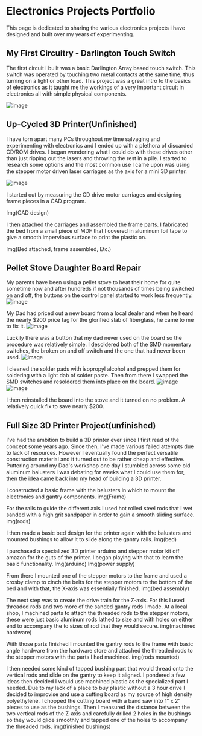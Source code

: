 # Electronics Projects Portfolio

This page is dedicated to sharing the various electronics projects i have designed and built over my years of experimenting.

## My First Circuitry - Darlington Touch Switch

The first circuit i built was a basic Darlington Array based touch switch. This switch was operated by touching two metal contacts at the same time, thus turning on a light or other load. This project was a great intro to the basics of electronics as it taught me the workings of a very important circuit in electronics all with simple physical components.

![image](https://user-images.githubusercontent.com/52514038/70194604-d8c77d00-16b7-11ea-80fb-6f31bead0a23.jpg)


## Up-Cycled 3D Printer(Unfinished)

I have torn apart many PCs throughout my time salvaging and experimenting with electronics and I ended up with a plethora of discarded CD/ROM drives. I began wondering what I could do with these drives other than just ripping out the lasers and throwing the rest in a pile. I started to research some options and the most common use I came upon was using the stepper motor driven laser carriages as the axis for a mini 3D printer.

![image](https://user-images.githubusercontent.com/52514038/71785816-1706d380-2fb9-11ea-9bad-8cadb76c9f82.jpg)

I started out by measuring the CD drive motor carriages and designing frame pieces in a CAD program.

Img(CAD design)

I then attached the carriages and assembled the frame parts. I fabricated the bed from a small piece of MDF that I covered in aluminum foil tape to give a smooth impervious surface to print the plastic on.

Img(Bed attached, frame assembled, Etc.)



## Pellet Stove Daughter Board Repair

My parents have been using a pellet stove to heat their home for quite sometime now and after hundreds if not thousands of times being switched on and off, the buttons on the control panel started to work less frequently.
![image](https://user-images.githubusercontent.com/52514038/71785991-461e4480-2fbb-11ea-80ef-3061ef8bfe5e.jpg)

My Dad had priced out a new board from a local dealer and when he heard the nearly $200 price tag for the glorified slab of fiberglass, he came to me to fix it. 
![image](https://user-images.githubusercontent.com/52514038/71785910-06a32880-2fba-11ea-8eeb-2fabcc9ef642.jpg)

Luckily there was a button that my dad never used on the board so the procedure was relatively simple. I desoldered both of the SMD momentary switches, the broken on and off switch and the one that had never been used.
![image](https://user-images.githubusercontent.com/52514038/71785963-aeb8f180-2fba-11ea-8d34-17ca73b1cfa4.jpg)

I cleaned the solder pads with isopropyl alcohol and prepped them for soldering with a light dab of solder paste. Then from there I swapped the SMD switches and resoldered them into place on the board.
![image](https://user-images.githubusercontent.com/52514038/71786040-fa1fcf80-2fbb-11ea-879a-b4e08f1562db.jpg)
![image](https://user-images.githubusercontent.com/52514038/71786041-fa1fcf80-2fbb-11ea-8270-df7bfe0d07ae.jpg)

I then reinstalled the board into the stove and it turned on no problem. A relatively quick fix to save nearly $200. 

## Full Size 3D Printer Project(unfinished)

I've had the ambition to build a 3D printer ever since I first read of the concept some years ago. Since then, I've made various failed attempts due to lack of resources. However I eventually found the perfect versatile construction material and it turned out to be rather cheap and effective. Puttering around my Dad's workshop one day I stumbled across some old aluminum balusters I was debating for weeks what I could use them for, then the idea came back into my head of building a 3D printer.

I constructed a basic frame with the balusters in which to mount the electronics and gantry components.
img(Frame)

For the rails to guide the different axis I used hot rolled steel rods that I wet sanded with a high grit sandpaper in order to gain a smooth sliding surface.
img(rods)

I then made a basic bed design for the printer again with the balusters and mounted bushings to allow it to slide along the gantry rails.
img(bed)

I purchased a specialized 3D printer arduino and stepper motor kit off amazon for the guts of the printer. I began playing with that to learn the basic functionality. 
Img(arduino)
Img(power supply)

From there I mounted one of the stepper motors to the frame and used a crosby clamp to cinch the belts for the stepper motors to the bottom of the bed and with that, the X-axis was essentially finished.
img(bed assembly)

The next step was to create the drive train for the Z-axis. For this I used threaded rods and two more of the sanded gantry rods I made. At a local shop, I machined parts to attach the threaded rods to the stepper motors, these were just basic aluminum rods lathed to size and with holes on either end to accompany the to sizes of rod that they would secure.
img(machined hardware)

With those parts finished I mounted the gantry rods to the frame with basic angle hardware from the hardware store and attached the threaded rods to the stepper motors with the parts I had machined.
img(rods mounted)

I then needed some kind of tapped bushing part that would thread onto the vertical rods and slide on the gantry to keep it aligned. I pondered a few ideas then decided I would use machined plastic as the specialized part I needed. Due to my lack of a place to buy plastic without a 3 hour drive I decided to improvise and use a cutting board as my source of high density polyethylene. I chopped the cutting board with a band saw into 1” x 2” pieces to use as the bushings. Then I measured the distance between the two vertical rods of the Z-axis and carefully drilled 2 holes in the bushings so they would glide smoothly and tapped one of the holes to accompany the threaded rods. 
img(finished bushings)
